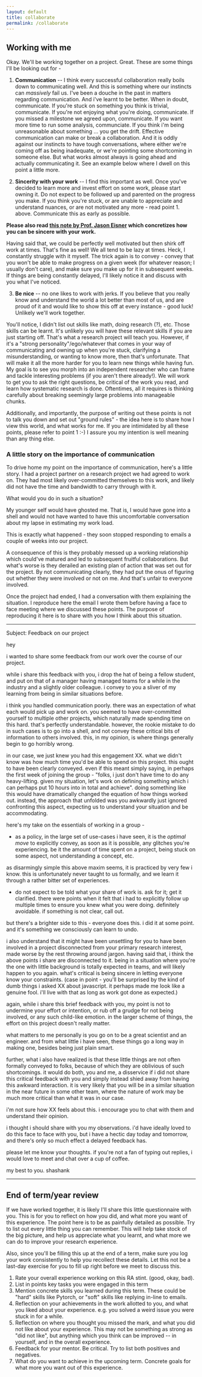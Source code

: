 ```yaml
---
layout: default
title: collaborate
permalink: /collaborate
---
```


## Working with me

Okay. We'll be working together on a project. Great. These are some things I'll be looking out for -

1. **Communication** -- I think every successful collaboration really boils down to communicating well. And this is something where our instincts can _massively_ fail us. I've been a douche in the past in matters regarding communication. And i've learnt to be better.
When in doubt, communicate. If you're stuck on something you think is trivial, communicate. If you're not enjoying what you're doing, communicate. If you missed a milestone we agreed upon, communicate. If you want more time to run some analysis, communciate. If you think i'm being unreasonable about something ... you get the drift.
Effective communication can make or break a collaboration.
And it is oddly against our instincts to have tough conversations, where either we're coming off as being inadequate, or we're pointing some shortcoming in someone else.
But what works almost always is going ahead and actually communicating it. See an example below where I dwell on this point a little more.

2. **Sincerity with your work** -- I find this important as well. Once you've decided to learn more and invest effort on some work, please start owning it. Do not expect to be followed up and parented on the progress you make. If you think you're stuck, or are unable to appreciate and understand nuances, or are not motivated any more - read point 1. above. Communicate this as early as possible.  

  **Please also read [this note by Prof. Jason Eisner](https://www.cs.jhu.edu/~jason/advice/how-to-work-with-a-professor.html) which concretizes how you can be sincere with your work.**  

  Having said that, we could be perfectly well motivated but then shirk off work at times. That's fine as well! We all tend to be lazy at times. Heck, I constantly struggle with it myself. The trick again is to convey - convey that you won't be able to make progress on a given week (for whatever reason; I usually don't care), and make sure you make up for it in subsequent weeks.
  If things are being constantly delayed, I'll likely notice it and discuss with you what I've noticed. 

3. **Be nice** -- no one likes to work with jerks. If you believe that you really know and understand the world a lot better than most of us, and are proud of it and would like to show this off at every instance - good luck! Unlikely we'll work together.

You'll notice, I didn't list out skills like math, doing research (?), etc. Those skills can be learnt. It's unlikely you will have these relevant skills if you are just starting off. That's what a research project will teach you.
However, if it's a "strong personality"/ego/whatever that comes in your way of communicating and owning up when you're stuck, clarifying a misunderstanding, or wanting to know more, then that's unfortunate. That will make it all the more harder for you to learn new things while having fun.
My goal is to see you morph into an independent researcher who can frame and tackle interesting problems (if you aren't there already!). We will work to get you to ask the right questions, be critical of the work you read, and learn how systematic research is done. Oftentimes, all it requires is thinking carefully about breaking seemingly large problems into manageable chunks.

Additionally, and importantly, the purpose of writing out these points is not to talk you down and set out "ground rules" - the idea here is to share how I view this world, and what works for me. If you are intimidated by all these points, please refer to point 1 :-) I assure you my intention is well meaning than any thing else.

### A little story on the importance of communication

To drive home my point on the importance of communication, here's a little story. I had a project partner on a research project we had agreed to work on. They had most likely over-committed themselves to this work, and likely did not have the time and bandwidth to carry through with it.

What would you do in such a situation?

My younger self would have ghosted me.
That is, I would have gone into a shell and would not have wanted to have this uncomfortable conversation about my lapse in estimating my work load.

This is exactly what happened - they soon stopped responding to emails a couple of weeks into our project.

A consequence of this is they probably messed up a working relationship which could've matured and led to subsequent fruitful collaborations.
But what's worse is they derailed an existing plan of action that was set out for the project. By not communicating clearly, they had put the onus of figuring out whether they were involved or not on me. 
And that's unfair to everyone involved.

Once the project had ended, I had a conversation with them explaining the situation. I reproduce here the email I wrote them before having a face to face meeting where we discussed these points. The purpose of reproducing it here is to share with you how I think about this situation.

---

Subject: Feedback on our project

hey
 
i wanted to share some  feedback  from our work over the course of our project.

while i share this  feedback  with you, i drop the hat of being a fellow student, and put on that of a manager having managed teams for a while in the industry and a slightly older colleague. i convey to you a sliver of my learning from being in similar situations before.

i think you handled communication poorly. there was an expectation of what each would pick up and work on. you seemed to have over-committed yourself to multiple other projects, which naturally made spending time on this hard. that's perfectly understandable. however, the rookie mistake to do in such cases is to go into a shell, and not convey these critical bits of information to others involved. this, in my opinion, is where things generally begin to go horribly wrong.

in our case, we just knew you had this engagement XX. what we didn't know was how much time you'd be able to spend on this project. this ought to have been clearly conveyed. even if this meant simply saying, in perhaps the first week of joining the group - "folks, i just don't have time to do any heavy-lifting. given my situation, let's work on defining something which i can perhaps put 10 hours into in total and achieve". doing something like this would have dramatically changed the equation of how things worked out. instead, the approach that unfolded was you awkwardly just ignored confronting this aspect, expecting us to understand your situation and be accommodating.

here's my take on the essentials of working in a group -
- as a policy, in the large set of use-cases i have seen, it is the _optimal move_ to explicitly convey, as soon as it is possible, any glitches you're experiencing. be it the amount of time spent on a project, being stuck on some aspect, not understanding a concept, etc.

as disarmingly simple this above maxim seems, it is practiced by very few i know. this is unfortunately never taught to us formally, and we learn it through a rather bitter set of experiences.

- do not expect to be told what your share of work is. ask for it; get it clarified.
there were points when it felt that i had to explicitly follow up multiple times to ensure you knew what you were doing. definitely avoidable. if something is not clear, call out.

but there's a brighter side to this - everyone does this. i did it at some point. and it's something we consciously can learn to undo.

i also understand that it might have been unsettling for you to have been involved in a project disconnected from your primary research interest, made worse by the rest throwing around jargon.
having said that, i think the above points i share are disconnected to it. being in a situation where you're the one with little background is totally expected in teams, and will likely happen to you again. what's critical is being sincere in letting everyone know your constraints. (case in point - you'll be surprised by the kind of dumb things i asked XX about javascript. it perhaps made me look like a genuine fool. i'll live with that as long as work got done as expected.)

again, while i share this brief feedback  with you, my point is not to undermine your effort or intention, or rub off a grudge for not being involved, or any such child-like emotion. in the larger scheme of things, the effort on this project doesn't really matter.

what matters to me personally is you go on to be a great scientist and an engineer. and from what little i have seen, these things go a long way in making one, besides being just plain smart.  

further, what i also have realized is that these little things are not often formally conveyed to folks, because of which they are oblivious of such shortcomings. it would do both, you and me, a disservice if i did not share this critical feedback  with you and simply instead shied away from having this awkward interaction. it is very likely that you will be in a similar situation in the near future in some other team, where the nature of work may be much more critical than what it was in our case.

i'm not sure how XX feels about this. i encourage you to chat with them and understand their opinion. 

i thought i should share with you my observations. i'd have ideally loved to do this face to face with you, but i have a hectic day today and tomorrow, and there's only so much effect a delayed  feedback  has.  

please let me know your thoughts. if you're not a fan of typing out replies, i would love to meet and chat over a cup of coffee.

my best to you.
shashank

---

## End of term/year review
If we have worked together, it is likely I'll share this little questionnaire with you. This is for you to reflect on how you did, and what more you want of this experience. The point here is to be as painfully detailed as possible. Try to list out every little thing you can remember. This will help take stock of the big picture, and help us appreciate what you learnt, and what more we can do to improve your research experience.

Also, since you'll be filling this up at the end of a term, make sure you log your work consistently to help you recollect these details. Let this not be a last-day exercise for you to fill up right before we meet to discuss this.


1. Rate your overall experience working on this RA stint. (good, okay, bad).
2. List in points key tasks you were engaged in this term
3. Mention concrete skills you learned during this term. 
These could be "hard" skills like Pytorch, or "soft" skills like replying in-line to emails.
4. Reflection on your achievements in the work allotted to you, and what you liked about your experience. 
e.g. you solved a weird issue you were stuck in for a while.
6. Reflection on where you thought you missed the mark, and what you did not like about your experience. 
This may not be something as strong as "did not like", but anything which you think can be improved -- in yourself, and in the overall experience.
7. Feedback for your mentor. Be critical. Try to list both positives and negatives.
8. What do you want to achieve in the upcoming term. Concrete goals for what more you want out of this experience.

